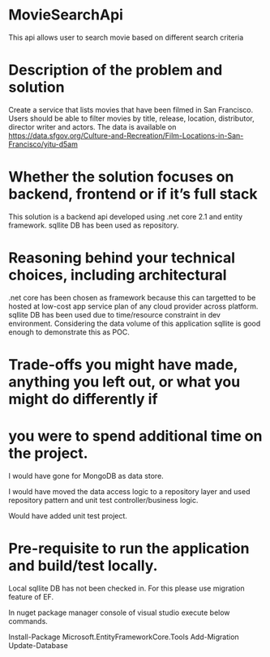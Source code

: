 # MovieSearchApi
This api allows user to search movie based on different search criteria

# Description of the problem and solution

Create a service that lists movies that have been filmed in San Francisco. Users should be able to
filter movies by title, release, location, distributor, director writer and actors.
The data is available on https://data.sfgov.org/Culture-and-Recreation/Film-Locations-in-San-Francisco/yitu-d5am

# Whether the solution focuses on backend, frontend or if it’s full stack

This solution is a backend api developed using .net core 2.1 and entity framework. sqllite DB has been used as repository.

# Reasoning behind your technical choices, including architectural

.net core has been chosen as framework because this can targetted to be hosted at low-cost app service plan of any cloud provider across platform. sqllite DB has been used due to time/resource constraint in dev environment. Considering the data volume of this application sqllite is good enough to demonstrate this as POC.

# Trade-offs you might have made, anything you left out, or what you might do differently if
# you were to spend additional time on the project.

I would have gone for MongoDB as data store.

I would have moved the data access logic to a repository layer and used repository pattern and unit test controller/business logic.

Would have added unit test project.



# Pre-requisite to run the application and build/test locally.

Local sqllite DB has not been checked in. For this please use migration feature of EF.

In nuget package manager console of visual studio execute below commands.

Install-Package Microsoft.EntityFrameworkCore.Tools
Add-Migration
Update-Database

